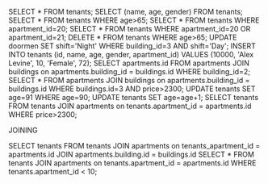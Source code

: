 SELECT * FROM tenants;
SELECT (name, age, gender) FROM tenants;
SELECT * FROM tenants WHERE age>65;
SELECT * FROM tenants WHERE apartment_id=20;
SELECT * FROM tenants WHERE apartment_id=20 OR apartment_id=21;
DELETE * FROM tenants WHERE age>65;
UPDATE doormen SET shift='Night' WHERE building_id=3 AND shift='Day';
INSERT INTO tenants (id, name, age, gender, apartment_id) VALUES (10000, 'Alex Levine', 10, 'Female', 72);
SELECT apartments.id FROM apartments JOIN buildings on apartments.building_id = buildings.id WHERE building_id=2;
SELECT * FROM apartments JOIN buildings on apartments.building_id = buildings.id WHERE buildings.id=3 AND price>2300;
UPDATE tenants SET age=91 WHERE age=90;
UPDATE tenants SET age=age+1;
SELECT tenants FROM tenants JOIN apartments on tenants.apartment_id = apartments.id WHERE price>2300;

JOINING

SELECT tenants FROM tenants JOIN apartments on tenants_apartment_id = apartments.id JOIN apartments.building.id = buildings.id
SELECT * FROM tenants JOIN apartments on tenants.apartment_id = apartments.id WHERE tenants.apartment_id < 10;
